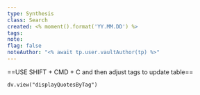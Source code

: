 ```yaml
---
type: Synthesis
class: Search
created: <% moment().format('YY.MM.DD') %>
tags: 
note: 
flag: false
noteAuthor: "<% await tp.user.vaultAuthor(tp) %>"
---
```

==USE SHIFT + CMD + C and then adjust tags to update table==

```dataviewjs
dv.view("displayQuotesByTag")
```



















